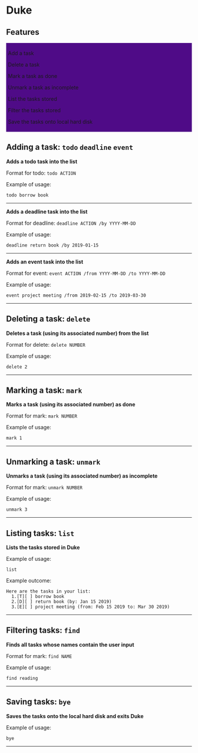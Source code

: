 # Duke

## Features 
<div style="background-color: #4f0b87; padding: 5px;">

Add a task

Delete a task

Mark a task as done

Unmark a task as incomplete

List the tasks stored

Filter the tasks stored

Save the tasks onto local hard disk
</div>

## Adding a task: `todo` `deadline` `event`

**Adds a todo task into the list**

Format for todo: `todo ACTION`

Example of usage:

`todo borrow book`

****

**Adds a deadline task into the list**

Format for deadline: `deadline ACTION /by YYYY-MM-DD`

Example of usage:

`deadline return book /by 2019-01-15`

****

**Adds an event task into the list**

Format for event: `event ACTION /from YYYY-MM-DD /to YYYY-MM-DD`

Example of usage:

`event project meeting /from 2019-02-15 /to 2019-03-30`

****

## Deleting a task: `delete`

**Deletes a task (using its associated number) from the list**

Format for delete: `delete NUMBER`

Example of usage:

`delete 2`

****

## Marking a task: `mark`

**Marks a task (using its associated number) as done**

Format for mark: `mark NUMBER`

Example of usage:

`mark 1`

****

## Unmarking a task: `unmark`

**Unmarks a task (using its associated number) as incomplete**

Format for mark: `unmark NUMBER`

Example of usage:

`unmark 3`

****

## Listing tasks: `list`

**Lists the tasks stored in Duke**

Example of usage:

`list`

Example outcome:
```
Here are the tasks in your list:
  1.[T][ ] borrow book
  2.[D][ ] return book (by: Jan 15 2019)
  3.[E][ ] project meeting (from: Feb 15 2019 to: Mar 30 2019)
```

****

## Filtering tasks: `find`

**Finds all tasks whose names contain the user input**

Format for mark: `find NAME`

Example of usage:

`find reading`

****

## Saving tasks: `bye`

**Saves the tasks onto the local hard disk and exits Duke**

Example of usage:

`bye`

****
